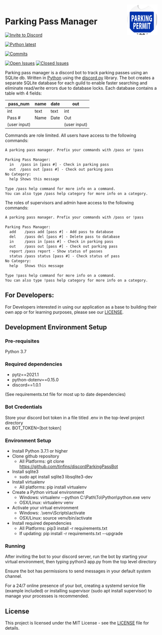<img align="right" src="https://github.com/tinfins/discordParkingPassBot/blob/main/src/assets/circle-cropped.png" width=100>
  
# Parking Pass Manager

[![Invite to Discord](https://img.shields.io/static/v1?label=parkingPassMngr&message=Invite&color=7289da&style=plastic)](https://discord.com/api/oauth2/authorize?client_id=817134568405860360&permissions=0&scope=bot%20applications.commands)
  
[![Python latest](https://img.shields.io/static/v1?label=Python&message=latest&color=blue&style=plastic)](https://www.python.org/downloads/)
  
[![Commits](https://img.shields.io/github/last-commit/tinfins/discordParkingPassBot/main?style=plastic)](https://github.com/tinfins/discordParkingPassBot/commits/main)
  
[![Open Issues](https://img.shields.io/github/issues/tinfins/discordParkingPassBot?style=plastic)](https://github.com/tinfins/discordParkingPassBot/issues?q=is%3Aopen+is%3Aissue)
[![Closed Issues](https://img.shields.io/github/issues-closed/tinfins/discordParkingPassBot?style=plastic)](https://github.com/tinfins/discordParkingPassBot/issues?q=is%3Aissue+is%3Aclosed)
  
Parking pass manager is a discord bot to track parking passes using an SQLite db. Written in [Python](https://www.python.org) using the [discord.py](https://github.com/Rapptz/discord.py) library.
The bot creates a separate SQLite database for each guild to enable faster searching and eliminate read/write errors due to database locks. Each database contains a table with 4 fields:

| pass_num     | name | date | out          |
|--------------|------|------|--------------|
| int          | text | text | int          |
| Pass #       | Name | Date | Out          |
| (user input) |      |      | (user input) |

  
Commands are role limited.
All users have access to the following commands:
```
A parking pass manager. Prefix your commands with /pass or !pass

Parking Pass Manager:
  in   /pass in [pass #] - Check in parking pass
  out  /pass out [pass #] - Check out parking pass
​No Category:
  help Shows this message

Type /pass help command for more info on a command.
You can also type /pass help category for more info on a category.
```  
  
The roles of supervisors and admin have access to the following commands:

```
A parking pass manager. Prefix your commands with /pass or !pass

Parking Pass Manager:
  add    /pass add [pass #] - Add pass to database
  del    /pass del [pass #] - Delete pass to database
  in     /pass in [pass #] - Check in parking pass
  out    /pass out [pass #] - Check out parking pass
  report /pass report - Show status of passes
  status /pass status [pass #] - Check status of pass
​No Category:
  help   Shows this message

Type !pass help command for more info on a command.
You can also type !pass help category for more info on a category.
```  
  
## For Developers:
For Developers interested in using our application as a base to building their own app or for learning purposes, please see our [LICENSE](https://github.com/tinfins/discordParkingPassBot/blob/main/LICENSE).
  
## Development Environment Setup
### Pre-requisites
Python 3.7
### Required dependencies
- pytz==2021.1
- python-dotenv==0.15.0
- discord==1.0.1
  
(See requirements.txt file for most up to date dependencies)
  
### Bot Credentials
Store your discord bot token in a file titled .env in the top-level project directory\
ex. BOT_TOKEN=[bot token]
  
### Environment Setup
- Install Python 3.7.1 or higher
- Clone github repository
  - All Platforms: git clone https://github.com/tinfins/discordParkingPassBot
- Install sqlite3
  - sudo apt install sqlite3 libsqlite3-dev
- Install virtualenv
  - All platforms: pip install virtualenv
- Create a Python virtual environment
  - Windows: virtualenv --python C:\Path\To\Python\python.exe venv
  - OSX/Linux: virtualenv venv
- Activate your virtual environment
  - Windows: .\venv\Scripts\activate
  - OSX/Linux: source venv/bin/activate
- Install required dependencies
  - All Platforms: pip3 install -r requirements.txt
  - If updating: pip install -r requirements.txt --upgrade
  
### Running
After inviting the bot to your discord server, run the bot by starting your virtual environment, then typing python3 app.py from the top level directory

Ensure the bot has permissions to send messages in your default system channel.
  
For a 24/7 online presence of your bot, creating a systemd service file (example included) or installing supervisor (sudo apt install supervisor) to manage your processes is recommended.
  
## License
This project is licensed under the MIT License - see the [LICENSE](https://github.com/tinfins/discordParkingPassBot/blob/main/LICENSE) file for details.
